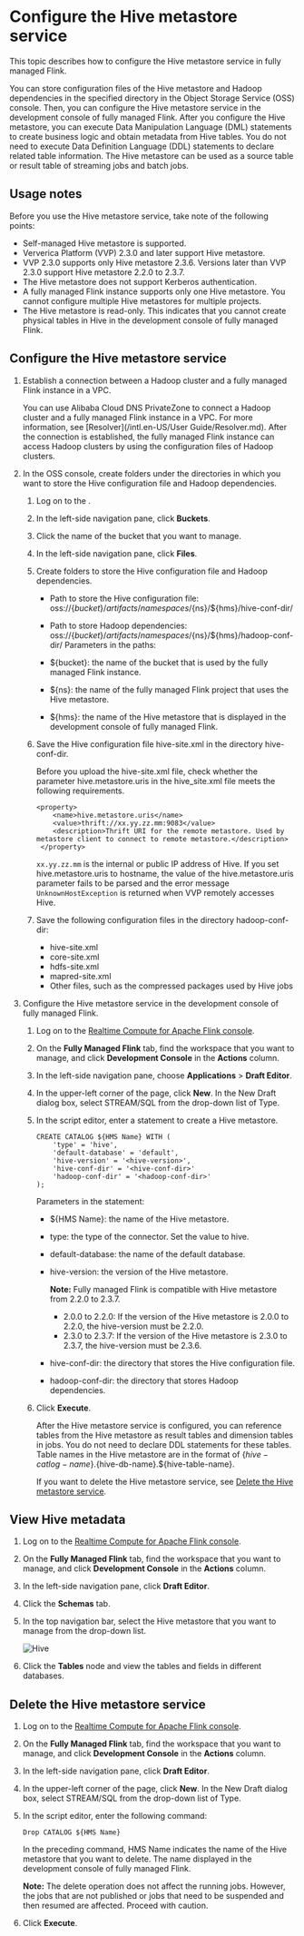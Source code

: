 # Configure the Hive metastore service

This topic describes how to configure the Hive metastore service in fully managed Flink.

You can store configuration files of the Hive metastore and Hadoop dependencies in the specified directory in the Object Storage Service \(OSS\) console. Then, you can configure the Hive metastore service in the development console of fully managed Flink. After you configure the Hive metastore, you can execute Data Manipulation Language \(DML\) statements to create business logic and obtain metadata from Hive tables. You do not need to execute Data Definition Language \(DDL\) statements to declare related table information. The Hive metastore can be used as a source table or result table of streaming jobs and batch jobs.

## Usage notes

Before you use the Hive metastore service, take note of the following points:

-   Self-managed Hive metastore is supported.
-   Ververica Platform \(VVP\) 2.3.0 and later support Hive metastore.
-   VVP 2.3.0 supports only Hive metastore 2.3.6. Versions later than VVP 2.3.0 support Hive metastore 2.2.0 to 2.3.7.
-   The Hive metastore does not support Kerberos authentication.
-   A fully managed Flink instance supports only one Hive metastore. You cannot configure multiple Hive metastores for multiple projects.
-   The Hive metastore is read-only. This indicates that you cannot create physical tables in Hive in the development console of fully managed Flink.

## Configure the Hive metastore service

1.  Establish a connection between a Hadoop cluster and a fully managed Flink instance in a VPC.

    You can use Alibaba Cloud DNS PrivateZone to connect a Hadoop cluster and a fully managed Flink instance in a VPC. For more information, see [Resolver](/intl.en-US/User Guide/Resolver.md). After the connection is established, the fully managed Flink instance can access Hadoop clusters by using the configuration files of Hadoop clusters.

2.  In the OSS console, create folders under the directories in which you want to store the Hive configuration file and Hadoop dependencies.

    1.  Log on to the .

    2.  In the left-side navigation pane, click **Buckets**.

    3.  Click the name of the bucket that you want to manage.

    4.  In the left-side navigation pane, click **Files**.

    5.  Create folders to store the Hive configuration file and Hadoop dependencies.

        -   Path to store the Hive configuration file: oss://$\{bucket\}/artifacts/namespaces/$\{ns\}/$\{hms\}/hive-conf-dir/
        -   Path to store Hadoop dependencies: oss://$\{bucket\}/artifacts/namespaces/$\{ns\}/$\{hms\}/hadoop-conf-dir/
        Parameters in the paths:

        -   $\{bucket\}: the name of the bucket that is used by the fully managed Flink instance.
        -   $\{ns\}: the name of the fully managed Flink project that uses the Hive metastore.
        -   $\{hms\}: the name of the Hive metastore that is displayed in the development console of fully managed Flink.
    6.  Save the Hive configuration file hive-site.xml in the directory hive-conf-dir.

        Before you upload the hive-site.xml file, check whether the parameter hive.metastore.uris in the hive\_site.xml file meets the following requirements.

        ```
        <property>
            <name>hive.metastore.uris</name>
            <value>thrift://xx.yy.zz.mm:9083</value>
            <description>Thrift URI for the remote metastore. Used by metastore client to connect to remote metastore.</description>
         </property>
        ```

        `xx.yy.zz.mm` is the internal or public IP address of Hive. If you set hive.metastore.uris to hostname, the value of the hive.metastore.uris parameter fails to be parsed and the error message `UnknownHostException` is returned when VVP remotely accesses Hive.

    7.  Save the following configuration files in the directory hadoop-conf-dir:

        -   hive-site.xml
        -   core-site.xml
        -   hdfs-site.xml
        -   mapred-site.xml
        -   Other files, such as the compressed packages used by Hive jobs
3.  Configure the Hive metastore service in the development console of fully managed Flink.

    1.  Log on to the [Realtime Compute for Apache Flink console](https://realtime-compute.console.aliyun.com/regions/cn-shanghai).

    2.  On the **Fully Managed Flink** tab, find the workspace that you want to manage, and click **Development Console** in the **Actions** column.

    3.  In the left-side navigation pane, choose **Applications** \> **Draft Editor**.

    4.  In the upper-left corner of the page, click **New**. In the New Draft dialog box, select STREAM/SQL from the drop-down list of Type.

    5.  In the script editor, enter a statement to create a Hive metastore.

        ```
        CREATE CATALOG ${HMS Name} WITH (
            'type' = 'hive',
            'default-database' = 'default',
            'hive-version' = '<hive-version>',
            'hive-conf-dir' = '<hive-conf-dir>'
            'hadoop-conf-dir' = '<hadoop-conf-dir>'
        );
        ```

        Parameters in the statement:

        -   $\{HMS Name\}: the name of the Hive metastore.
        -   type: the type of the connector. Set the value to hive.
        -   default-database: the name of the default database.
        -   hive-version: the version of the Hive metastore.

            **Note:** Fully managed Flink is compatible with Hive metastore from 2.2.0 to 2.3.7.

            -   2.0.0 to 2.2.0: If the version of the Hive metastore is 2.0.0 to 2.2.0, the hive-version must be 2.2.0.
            -   2.3.0 to 2.3.7: If the version of the Hive metastore is 2.3.0 to 2.3.7, the hive-version must be 2.3.6.
        -   hive-conf-dir: the directory that stores the Hive configuration file.
        -   hadoop-conf-dir: the directory that stores Hadoop dependencies.
    6.  Click **Execute**.

        After the Hive metastore service is configured, you can reference tables from the Hive metastore as result tables and dimension tables in jobs. You do not need to declare DDL statements for these tables. Table names in the Hive metastore are in the format of $\{hive-catlog-name\}.$\{hive-db-name\}.$\{hive-table-name\}.

        If you want to delete the Hive metastore service, see [Delete the Hive metastore service](#section_h4x_5t3_488).


## View Hive metadata

1.  Log on to the [Realtime Compute for Apache Flink console](https://realtime-compute.console.aliyun.com/regions/cn-shanghai).

2.  On the **Fully Managed Flink** tab, find the workspace that you want to manage, and click **Development Console** in the **Actions** column.

3.  In the left-side navigation pane, click **Draft Editor**.

4.  Click the **Schemas** tab.

5.  In the top navigation bar, select the Hive metastore that you want to manage from the drop-down list.

    ![Hive](https://static-aliyun-doc.oss-accelerate.aliyuncs.com/assets/img/en-US/5361481261/p177086.png)

6.  Click the **Tables** node and view the tables and fields in different databases.


## Delete the Hive metastore service

1.  Log on to the [Realtime Compute for Apache Flink console](https://realtime-compute.console.aliyun.com/regions/cn-shanghai).

2.  On the **Fully Managed Flink** tab, find the workspace that you want to manage, and click **Development Console** in the **Actions** column.

3.  In the left-side navigation pane, click **Draft Editor**.

4.  In the upper-left corner of the page, click **New**. In the New Draft dialog box, select STREAM/SQL from the drop-down list of Type.

5.  In the script editor, enter the following command:

    `Drop CATALOG ${HMS Name}`

    In the preceding command, HMS Name indicates the name of the Hive metastore that you want to delete. The name displayed in the development console of fully managed Flink.

    **Note:** The delete operation does not affect the running jobs. However, the jobs that are not published or jobs that need to be suspended and then resumed are affected. Proceed with caution.

6.  Click **Execute**.


